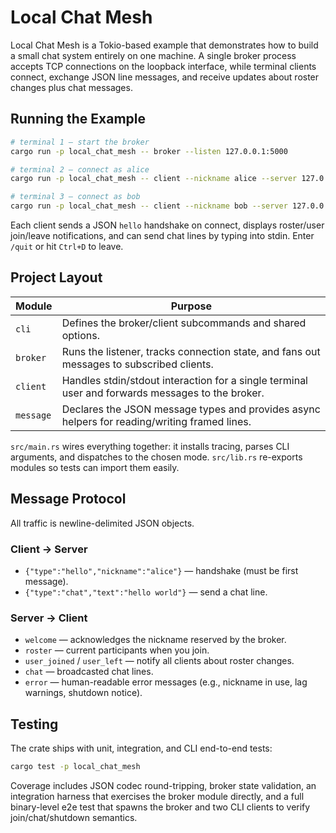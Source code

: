 # Local Chat Mesh

Local Chat Mesh is a Tokio-based example that demonstrates how to build a small chat system entirely on one machine. A single broker process accepts TCP connections on the loopback interface, while terminal clients connect, exchange JSON line messages, and receive updates about roster changes plus chat messages.

## Running the Example

```bash
# terminal 1 – start the broker
cargo run -p local_chat_mesh -- broker --listen 127.0.0.1:5000

# terminal 2 – connect as alice
cargo run -p local_chat_mesh -- client --nickname alice --server 127.0.0.1:5000

# terminal 3 – connect as bob
cargo run -p local_chat_mesh -- client --nickname bob --server 127.0.0.1:5000
```

Each client sends a JSON `hello` handshake on connect, displays roster/user join/leave notifications, and can send chat lines by typing into stdin. Enter `/quit` or hit `Ctrl+D` to leave.

## Project Layout

| Module | Purpose |
| ------ | ------- |
| `cli` | Defines the broker/client subcommands and shared options. |
| `broker` | Runs the listener, tracks connection state, and fans out messages to subscribed clients. |
| `client` | Handles stdin/stdout interaction for a single terminal user and forwards messages to the broker. |
| `message` | Declares the JSON message types and provides async helpers for reading/writing framed lines. |

`src/main.rs` wires everything together: it installs tracing, parses CLI arguments, and dispatches to the chosen mode. `src/lib.rs` re-exports modules so tests can import them easily.

## Message Protocol

All traffic is newline-delimited JSON objects.

### Client → Server

- `{"type":"hello","nickname":"alice"}` — handshake (must be first message).
- `{"type":"chat","text":"hello world"}` — send a chat line.

### Server → Client

- `welcome` — acknowledges the nickname reserved by the broker.
- `roster` — current participants when you join.
- `user_joined` / `user_left` — notify all clients about roster changes.
- `chat` — broadcasted chat lines.
- `error` — human-readable error messages (e.g., nickname in use, lag warnings, shutdown notice).

## Testing

The crate ships with unit, integration, and CLI end-to-end tests:

```bash
cargo test -p local_chat_mesh
```

Coverage includes JSON codec round-tripping, broker state validation, an integration harness that exercises the broker module directly, and a full binary-level e2e test that spawns the broker and two CLI clients to verify join/chat/shutdown semantics.
